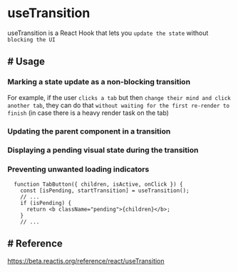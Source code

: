 # useTransition

useTransition is a React Hook that lets you `update the state` without `blocking the UI`

## # Usage

### Marking a state update as a non-blocking transition

For example, if the user `clicks a tab` but then `change their mind and click another tab`, they can do that `without waiting for the first re-render to finish` (in case there is a heavy render task on the tab)

### Updating the parent component in a transition

### Displaying a pending visual state during the transition

### Preventing unwanted loading indicators

```
  function TabButton({ children, isActive, onClick }) {
    const [isPending, startTransition] = useTransition();
    // ...
    if (isPending) {
      return <b className="pending">{children}</b>;
    }
    // ...
```

## # Reference

https://beta.reactjs.org/reference/react/useTransition
